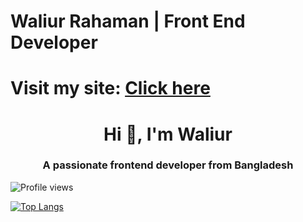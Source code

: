 Waliur Rahaman | Front End Developer
==========================

Visit my site: <a href="https://waliurr.github.io/waliurr" target="_blank"> Click here </a>
==========================

<h1 align="center">Hi 👋, I'm Waliur</h1>
<h3 align="center">A passionate frontend developer from Bangladesh</h3>

![Profile views](https://gpvc.arturio.dev/waliurr)  


[![Top Langs](https://github-readme-stats.vercel.app/api/top-langs/?username=waliurr)](https://github.com/anuraghazra/github-readme-stats)
